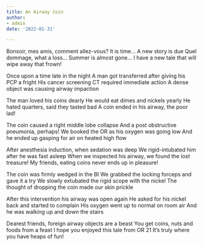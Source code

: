 ```yaml
---
title: An Airway Coin 
author: 
- admin 
date: '2022-01-31'

---
```


Bonsoir, mes amis, comment allez-vous?
It is time… A new story is due
Quel dommage, what a loss… Summer is almost gone…
I have a new tale that will wipe away that frown!

Once upon a time late in the night
A man got transferred after giving his PCP a fright 
His cancer screening CT required immediate action 
A dense object was causing airway impaction

The man loved his coins dearly 
He would eat dimes and nickels yearly 
He hated quarters, said they tasted bad 
A coin ended in his airway, the poor lad! 

The coin caused a right middle lobe collapse
And a post obstructive pneumonia, perhaps! 
We booked the OR as his oxygen was going low
And he ended up gasping for air on heated high flow

After anesthesia induction, when sedation was deep
We rigid-intubated him after he was fast asleep
When we inspected his airway, we found the lost treasure!
My friends, eating coins never ends up in pleasure!

The coin was firmly wedged in the BI 
We grabbed the locking forceps and gave it a try
We slowly extubated the rigid scope with the nickel
The thought of dropping the coin made our skin prickle 

After this intervention his airway was open again 
He asked for his nickel back and started  to complain
His oxygen went up to normal on room air
And he was walking up and down the stairs

Dearest friends, foreign airway objects are a beast 
You get coins, nuts and foods from a feast
I hope you enjoyed this tale from OR 21 
It’s truly where you have heaps of fun!
